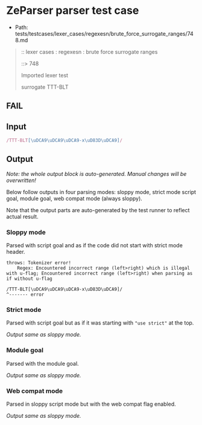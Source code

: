 # ZeParser parser test case

- Path: tests/testcases/lexer_cases/regexesn/brute_force_surrogate_ranges/748.md

> :: lexer cases : regexesn : brute force surrogate ranges
>
> ::> 748
>
> Imported lexer test
>
> surrogate TTT-BLT

## FAIL

## Input

`````js
/TTT-BLT[\uDCA9\uDCA9\uDCA9-x\uD83D\uDCA9]/
`````

## Output

_Note: the whole output block is auto-generated. Manual changes will be overwritten!_

Below follow outputs in four parsing modes: sloppy mode, strict mode script goal, module goal, web compat mode (always sloppy).

Note that the output parts are auto-generated by the test runner to reflect actual result.

### Sloppy mode

Parsed with script goal and as if the code did not start with strict mode header.

`````
throws: Tokenizer error!
    Regex: Encountered incorrect range (left>right) which is illegal with u-flag; Encountered incorrect range (left>right) when parsing as if without u-flag

/TTT-BLT[\uDCA9\uDCA9\uDCA9-x\uD83D\uDCA9]/
^------- error
`````

### Strict mode

Parsed with script goal but as if it was starting with `"use strict"` at the top.

_Output same as sloppy mode._

### Module goal

Parsed with the module goal.

_Output same as sloppy mode._

### Web compat mode

Parsed in sloppy script mode but with the web compat flag enabled.

_Output same as sloppy mode._
